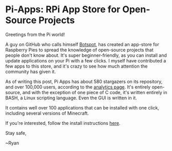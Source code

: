 # Pi-Apps: RPi App Store for Open-Source Projects

Greetings from the Pi world!

A guy on GitHub who calls himself [Botspot](https://github.com/Botspot), has created an app-store for Raspberry Pies to spread the knowledge of open-source projects that people don't know about. It's super beginner-friendly, as you can install and update applications on your Pi with a few clicks. I myself have contributed a few apps to this store, and it's crazy to see how much attention the community has given it.

As of writing this post, Pi Apps has about 580 stargazers on its repository, and over 100,000 users, according to the [analytics page](https://github.com/Botspot/pi-apps-analytics). It's entirely open-source, and with the exception of one piece of C code, it's written entirely in BASH, a Linux scripting language. Even the GUI is written in it.

It contains well over 100 applications that can be installed with one click, including several versions of Minecraft.

If you're interested, follow the install instructions [here](https://github.com/Botspot/pi-apps.git).

Stay safe,

~Ryan